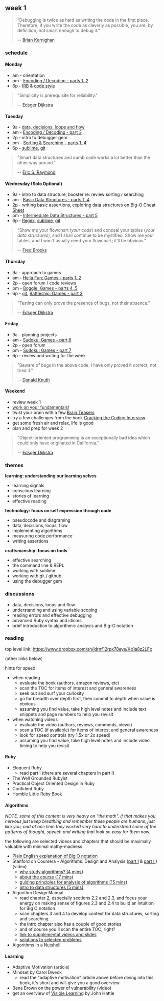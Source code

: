 ## week 1

> “Debugging is twice as hard as writing the code in the first place. Therefore, if you write the code as cleverly as possible, you are, by definition, not smart enough to debug it.”
> 
> -- [Brian Kernighan](http://en.wikipedia.org/wiki/Brian_Kernighan)

### schedule

#### Monday
- am - orientation
- pm - [Encoding / Decoding - parts 1..2](https://github.com/banana-slugs-2014/week-1-challenge-encoding-decoding)
- 6p - [IRB](http://www.rubyinside.com/irb-lets-bone-up-on-the-interactive-ruby-shell-1771.html) & [code style](https://github.com/airbnb/ruby)

> "Simplicity is prerequisite for reliability."
> 
> -- [Edsger Dijkstra](http://en.wikipedia.org/wiki/Edsger_W._Dijkstra)


#### Tuesday
- 9a - [data, decisions, loops and flow](https://github.com/banana-slugs-2014/phase-1-guide/blob/master/week-1/boosters/data-decisions-loops-flow.rb)
- am - [Encoding / Decoding - part 3](https://github.com/banana-slugs-2014/week-1-challenge-encoding-decoding)
- 2p - intro to debugger gem
- pm - [Sorting & Searching - parts 1..4](https://github.com/banana-slugs-2014/week-1-challenge-sorting-searching)
- 6p - [sublime](https://www.shortcutfoo.com/app/tutorial/sublimetext), [git](http://pcottle.github.io/learnGitBranching/)

> "Smart data structures and dumb code works a lot better than the other way around."
> 
> -- [Eric S. Raymond](http://en.wikipedia.org/wiki/Eric_S._Raymond)

#### Wednesday (Solo Optional)
- 9a - intro to data structure, booster re: review sorting / searching
- am - [Basic Data Structures - parts 1..4](https://github.com/banana-slugs-2014/week-1-challenge-data-structures)
- 2p - writing basic assertions, exploring data structures on [Big-O Cheat Sheet](http://bigocheatsheet.com/#data-structures)
- pm - [Intermediate Data Structures - part 5](https://github.com/banana-slugs-2014/week-1-challenge-data-structures)
- 6p - [Regex](https://github.com/banana-slugs-2014/week-1-challenge-regex), [sublime](https://www.shortcutfoo.com/app/tutorial/sublimetext), [git](http://pcottle.github.io/learnGitBranching/)

> "Show me your flowchart (*your code*) and conceal your tables (*your data structures*), and I shall continue to be mystified. Show me your tables, and I won't usually need your flowchart; it'll be obvious."
> 
> -- [Fred Brooks](http://en.wikipedia.org/wiki/Fred_Brooks)

#### Thursday
- 9a - approach to games
- am - [Hella Fun: Games - parts 1..2](https://github.com/banana-slugs-2014/week-1-challenge-games)
- 2p - open forum / code reviews
- pm - [Boggle: Games - parts 4..5](https://github.com/banana-slugs-2014/week-1-challenge-games)
- 6p - [git](http://pcottle.github.io/learnGitBranching/), [Battleship: Games - part 3](https://github.com/banana-slugs-2014/week-1-challenge-games)

> "Testing can only prove the presence of bugs, not their absence."
> 
> -- [Edsger Dijkstra](http://en.wikipedia.org/wiki/Edsger_W._Dijkstra)


#### Friday
- 9a - planning projects
- am - [Sudoku: Games - part 6](https://github.com/banana-slugs-2014/week-1-challenge-games)
- 2p - open forum
- pm - [Sudoku: Games - part 7](https://github.com/banana-slugs-2014/week-1-challenge-games)
- 6p - review and writing for the week

> "Beware of bugs in the above code; I have only proved it correct, not tried it." 
> 
> -- [Donald Knuth](http://en.wikipedia.org/wiki/Donald_Knuth)

#### Weekend
- review week 1
- [work on your fundamentals!](https://github.com/banana-slugs-2014/phase-1-guide/blob/master/week-1/discussions/data-structures/which_data_structure.rb)
- twist your brain with a few [Brain Teasers](https://github.com/banana-slugs-2014/week-1-challenge-brain-teasers)
- try a few challenges from the book [Cracking the Coding Interview](https://www.dropbox.com/s/mcoty3rxut46z13/Cracking%20the%20Coding%20Interview.pdf)
- get some fresh air and relax, life is good
- plan and prep for week 2

> "Object-oriented programming is an exceptionally bad idea which could only have originated in California."
> 
> -- [Edsger Dijkstra](http://en.wikipedia.org/wiki/Edsger_W._Dijkstra)

### themes

**learning: understanding our learning selves**
- learning signals
- conscious learning
- stories of learning
- effective reading

**technology: focus on self expression through code**
- pseudocode and diagraming
- data, decisions, loops, flow
- implementing algorithms
- measuring code performance
- writing assertions

**craftsmanship: focus on tools**
- effective searching
- the command line & REPL
- working with sublime
- working with git / github
- using the debugger gem

### discussions

- data, decisions, loops and flow
- understanding and using variable scoping
- reading errors and effective debugging
- advanced Ruby syntax and idioms
- brief introduction to algorithmic analysis and Big-O notation

### reading

top level link: https://www.dropbox.com/sh/ldrnf12rpx78eye/Kb1a8z2LFx

(other links below)

hints for speed:

- when reading
  - evaluate the book (authors, amazon reviews, etc)
  - scan the TOC for items of interest and general awareness
  - seek out and surf your curiosity
  - go for breadth over depth first, then commit to depth when value is obvious
  - assuming you find value, take high level notes and include text snippets and page numbers to help you revisit
- when watching videos
  - evaluate the video (authors, reviews, comments, views)
  - scan a TOC (if available) for items of interest and general awareness
  - look for speed controls (try 1.5x or 2x speed)
  - assuming you find value, take high level notes and include video timing to help you revisit


#### Ruby

- Eloquent Ruby
  - read part I (there are several chapters in part I)
- The Well Grounded Rubyist
- Practical Object Oriented Design in Ruby
- Confident Ruby
- Humble Little Ruby Book

#### Algorithms

*NOTE, some of this content is very heavy on "the math".  if that makes you nervous just keep breathing and remember these people are humans, just like you, and at one time they worked very hard to understand some of the patterns of thought, speech and writing that look so easy for them now.*

the following are selected videos and chapters that should be maximally valuable with minimal mathy-madness

- [Plain English explanation of Big O notation](http://stackoverflow.com/a/487278/2836874)
- Stanford on Coursera - Algorithms: Design and Analysis ([part I](https://class.coursera.org/algo-004/lecture/preview) & [part II](https://class.coursera.org/algo2-2012-001/lecture)) (video)
  - [why study algorithms? (4 mins)](https://class.coursera.org/algo-004/lecture/20)
  - [about the course (17 mins)](https://class.coursera.org/algo-004/lecture/21)
  - [guiding principles for analysis of algorithms (15 mins) ](https://class.coursera.org/algo-004/lecture/4)
  - [intro to data structures (5 mins)](https://class.coursera.org/algo-004/lecture/61)
- Algorithm Design Manual
  - read chapter 2, especially sections 2.2 and 2.3, and focus your energy on making sense of figures 2.3 and 2.4 to build an intuition for Big O notation
  - scan chapters 3 and 4 to develop context for data structures, sorting and searching
  - the intro chapter also has a couple of good stories
  - and of course you'll scan the entire TOC, right?
  - [link to supplemental videos and slides](http://www.cs.sunysb.edu/~algorith/video-lectures/)
  - [solutions to selected problems](http://nbl.cewit.stonybrook.edu:60128/mediawiki/index.php/The_Algorithms_Design_Manual_%28Second_Edition%29)
- Algorithms in a Nutshell

#### Learning

- Adaptive Motivation (article)
- Mindset by Carol Dweck
  - read the "adaptive motivation" article above before diving into this book, it's short and will give you a good overview
- Bene Brown on the power of vulnerability (video)
- get an overview of [Visible Learning](http://visible-learning.org/glossary/) by John Hattie
